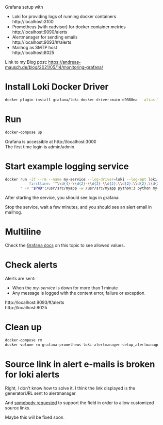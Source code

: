 Grafana setup with

- Loki for providing logs of running docker containers  
  http://localhost:3100
- Prometheus (with cadvisor) for docker container metrics  
  http://localhost:9090/alerts
- Alertmanager for sending emails  
  http://localhost:9093/#/alerts
- Mailhog as SMTP host  
  http://localhost:8025

Link to my Blog post: https://andreas-mausch.de/blog/2021/05/14/monitoring-grafana/

# Install Loki Docker Driver

```bash
docker plugin install grafana/loki-docker-driver:main-d9380ea --alias loki --grant-all-permissions
```

# Run

```bash
docker-compose up
```

Grafana is accessible at http://localhost:3000  
The first time login is admin/admin.

# Start example logging service

```bash
docker run -it --rm --name my-service --log-driver=loki --log-opt loki-url="http://localhost:3100/loki/api/v1/push" --log-opt loki-pipeline-stages="- multiline:
           firstline: '^\\d{4}-\\d{2}-\\d{2} \\d{2}:\\d{2}:\\d{2},\\d{3}'
       " -v "$PWD":/usr/src/myapp -w /usr/src/myapp python:3 python my-service.py
```

After starting the service, you should see logs in grafana.

Stop the service, wait a few minutes, and you should see an alert email in mailhog.

# Multiline

Check the [Grafana docs](https://grafana.com/docs/loki/latest/clients/promtail/stages/multiline/) on this topic to see allowed values.

# Check alerts

Alerts are sent:
- When the *my-service* is down for more than 1 minute
- Any message is logged with the content error, failure or exception.

http://localhost:9093/#/alerts  
http://localhost:8025

# Clean up

```bash
docker-compose rm
docker volume rm grafana-prometheus-loki-alertmanager-setup_alertmanager grafana-prometheus-loki-alertmanager-setup_grafana grafana-prometheus-loki-alertmanager-setup_loki grafana-prometheus-loki-alertmanager-setup_prometheus
```

# Source link in alert e-mails is broken for loki alerts

Right, I don't know how to solve it.
I think the link displayed is the generatorURL sent to alertmanager.

And [somebody requested](https://github.com/grafana/loki/issues/3119#issuecomment-776453889)
to support the field in order to allow customized source links.

Maybe this will be fixed soon.
